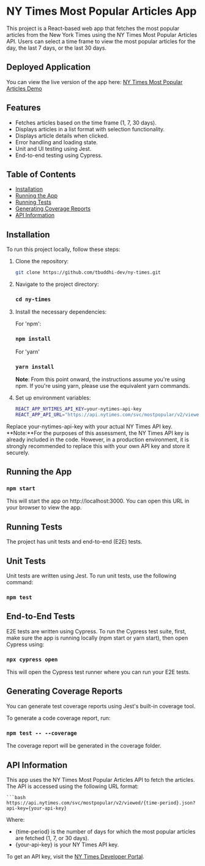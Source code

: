 # NY Times Most Popular Articles App

This project is a React-based web app that fetches the most popular articles from the New York Times using the NY Times Most Popular Articles API. Users can select a time frame to view the most popular articles for the day, the last 7 days, or the last 30 days.

## Deployed Application

You can view the live version of the app here: [NY Times Most Popular Articles Demo](https://nytimespoparticles.netlify.app)

## Features

- Fetches articles based on the time frame (1, 7, 30 days).
- Displays articles in a list format with selection functionality.
- Displays article details when clicked.
- Error handling and loading state.
- Unit and UI testing using Jest.
- End-to-end testing using Cypress.

## Table of Contents

- [Installation](#installation)
- [Running the App](#running-the-app)
- [Running Tests](#running-tests)
- [Generating Coverage Reports](#generating-coverage-reports)
- [API Information](#api-information)

## Installation

To run this project locally, follow these steps:

1. Clone the repository:

    ```bash
    git clone https://github.com/tbuddhi-dev/ny-times.git

2. Navigate to the project directory:

    ### `cd ny-times`

3. Install the necessary dependencies:

    For 'npm':
    ### `npm install`
    For 'yarn'
    ### `yarn install`

    **Note**: From this point onward, the instructions assume you're using npm. If you're using yarn, please use the equivalent yarn commands.

4. Set up environment variables:
    ```bash
    REACT_APP_NYTIMES_API_KEY=your-nytimes-api-key
    REACT_APP_API_URL="https://api.nytimes.com/svc/mostpopular/v2/viewed"

Replace your-nytimes-api-key with your actual NY Times API key.
**Note:**For the purposes of this assessment, the NY Times API key is already included in the code. However, in a production environment, it is strongly recommended to replace this with your own API key and store it securely.

## Running the App

### `npm start`

This will start the app on http://localhost:3000. You can open this URL in your browser to view the app.

## Running Tests

The project has unit tests and end-to-end (E2E) tests.

## Unit Tests
Unit tests are written using Jest. To run unit tests, use the following command:

### `npm test`

## End-to-End Tests
E2E tests are written using Cypress. To run the Cypress test suite, first, make sure the app is running locally (npm start or yarn start), then open Cypress using:

### `npx cypress open`

This will open the Cypress test runner where you can run your E2E tests.

## Generating Coverage Reports

You can generate test coverage reports using Jest's built-in coverage tool.

To generate a code coverage report, run:
### `npm test -- --coverage`

The coverage report will be generated in the coverage folder.

## API Information

This app uses the NY Times Most Popular Articles API to fetch the articles. The API is accessed using the following URL format:

    ```bash
    https://api.nytimes.com/svc/mostpopular/v2/viewed/{time-period}.json?api-key={your-api-key}
    
Where:
- {time-period} is the number of days for which the most popular articles are fetched (1, 7, or 30 days).
- {your-api-key} is your NY Times API key.

To get an API key, visit the [NY Times Developer Portal](https://developer.nytimes.com/get-started).



